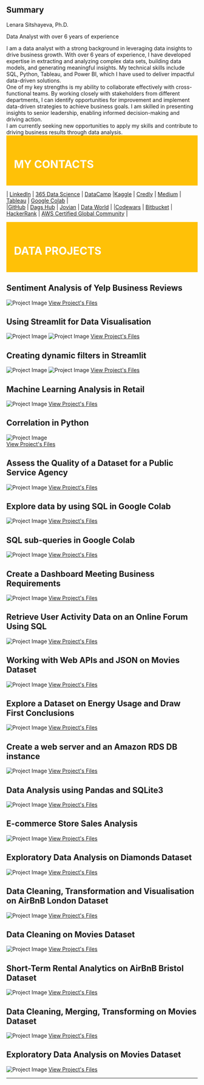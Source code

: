 
## Summary

Lenara Sitshayeva, Ph.D.

Data Analyst with over 6 years of experience

<div class="text-justify">
I am a data analyst with a strong background in leveraging data insights to drive business growth. With over 6 years of experience, I have developed expertise in extracting and analyzing complex data sets, building data models, and generating meaningful insights. My technical skills include SQL, Python, Tableau, and Power BI, which I have used to deliver impactful data-driven solutions.
</div>

<div class="text-justify">
One of my key strengths is my ability to collaborate effectively with cross-functional teams. By working closely with stakeholders from different departments, I can identify opportunities for improvement and implement data-driven strategies to achieve business goals. I am skilled in presenting insights to senior leadership, enabling informed decision-making and driving action.
</div>

<div class="text-justify">
I am currently seeking new opportunities to apply my skills and contribute to driving business results through data analysis.
</div>

<div style="background-color: #FFC107; padding: 20px;">
  <h1 style="color: #FFF;">MY CONTACTS</h1>
</div>


| [LinkedIn](https://www.linkedin.com/in/lenara-sitshayeva/) | [365 Data Science](learn.365financialanalyst.com/profile/lenara-sitshayeva-phd/) | [DataCamp](https://www.datacamp.com/profile/LenaraSitshayeva) |[Kaggle](https://www.kaggle.com/lenarasitshayeva) | [Credly](https://www.credly.com/users/lenara-sitshayeva) | [Medium](https://medium.com/@sitshayeva) | 
[Tableau](https://public.tableau.com/app/profile/lenara.sitshayeva) | [Google Colab](https://drive.google.com/drive/folders/1hDZrSDr9H5a28IoPMrSnel6Gb2EZWeSX?usp=share_link) | 
<br>
|[GitHub](https://github.com/sitshayeva) | [Dags Hub](https://dagshub.com/sitshayeva) | [Jovian](https://jovian.com/sitshayeva) | [Data World](https://data.world/lenara) | 
|[Codewars](https://www.codewars.com/users/sitshayeva) | [Bitbucket](https://bitbucket.org/lenara_sitshayeva) | [HackerRank](https://www.hackerrank.com/sitshayeva) | [AWS Certified Global Community](https://aws-certification.influitive.com/profiles/16874b24-62d0-4fbf-a9c8-c436a252cae0) | 

<div style="background-color: #FFC107; padding: 20px;">
  <h1 style="color: #FFF;"> DATA PROJECTS </h1>
</div>

## Sentiment Analysis of Yelp Business Reviews
![Project Image](images/15.png)
[View Project's Files](https://github.com/sitshayeva/lenara.github.io/tree/main/projects/15)

## Using Streamlit for Data Visualisation
![Project Image](images/18_1.png)
![Project Image](images/18_2.png)
[View Project's Files](https://github.com/sitshayeva/lenara.github.io/tree/main/projects/18)

## Creating dynamic filters in Streamlit
![Project Image](images/19_1.png)
![Project Image](images/19_2.png)
[View Project's Files](https://github.com/sitshayeva/lenara.github.io/tree/main/projects/19)

## Machine Learning Analysis in Retail
![Project Image](images/21.png)
[View Project's Files](https://github.com/sitshayeva/lenara.github.io/tree/main/projects/21)

## Correlation in Python
![Project Image](images/20.png)<br>
[View Project's Files](https://github.com/sitshayeva/lenara.github.io/tree/main/projects/20)

## Assess the Quality of a Dataset for a Public Service Agency
![Project Image](images/4.png)
[View Project's Files](https://github.com/sitshayeva/lenara.github.io/tree/main/projects/4)

## Explore data by using SQL in Google Colab
![Project Image](images/17.png)
[View Project's Files](https://github.com/sitshayeva/lenara.github.io/tree/main/projects/17)

## SQL sub-queries in Google Colab 
![Project Image](images/16.png)
[View Project's Files](https://github.com/sitshayeva/lenara.github.io/tree/main/projects/16)

## Create a Dashboard Meeting Business Requirements
![Project Image](images/6.png)
[View Project's Files](https://github.com/sitshayeva/lenara.github.io/tree/main/projects/6)

## Retrieve User Activity Data on an Online Forum Using SQL
![Project Image](images/7.png)
[View Project's Files](https://github.com/sitshayeva/lenara.github.io/tree/main/projects/7)

## Working with Web APIs and JSON on Movies Dataset
![Project Image](images/2.png)
[View Project's Files](https://github.com/sitshayeva/lenara.github.io/tree/main/projects/2)

## Explore a Dataset on Energy Usage and Draw First Conclusions
![Project Image](images/5.png)
[View Project's Files](https://github.com/sitshayeva/lenara.github.io/tree/main/projects/5)

## Create a web server and an Amazon RDS DB instance
![Project Image](images/3.png)
[View Project's Files](https://github.com/sitshayeva/lenara.github.io/tree/main/projects/3)

## Data Analysis using Pandas and SQLite3
![Project Image](images/14.png)
[View Project's Files](https://github.com/sitshayeva/lenara.github.io/tree/main/projects/14)

## E-commerce Store Sales Analysis
![Project Image](images/8.png)
[View Project's Files](https://github.com/sitshayeva/lenara.github.io/tree/main/projects/8)

## Exploratory Data Analysis on Diamonds Dataset
![Project Image](images/9.png)
[View Project's Files](https://github.com/sitshayeva/lenara.github.io/tree/main/projects/9)

## Data Cleaning, Transformation and Visualisation on AirBnB London Dataset
![Project Image](images/12.png)
[View Project's Files](https://github.com/sitshayeva/lenara.github.io/tree/main/projects/12)

## Data Cleaning on Movies Dataset
![Project Image](images/10.png)
[View Project's Files](https://github.com/sitshayeva/lenara.github.io/tree/main/projects/10)

## Short-Term Rental Analytics on AirBnB Bristol Dataset
![Project Image](images/11.png)
[View Project's Files](https://github.com/sitshayeva/lenara.github.io/tree/main/projects/11)

## Data Cleaning, Merging, Transforming on Movies Dataset
![Project Image](images/13.png)
[View Project's Files](https://github.com/sitshayeva/lenara.github.io/tree/main/projects/13)

## Exploratory Data Analysis on Movies Dataset
![Project Image](images/1.png)
[View Project's Files](https://github.com/sitshayeva/lenara.github.io/tree/main/projects/1)












--------------------------------------------------------------------------------------------------------------




  
  


